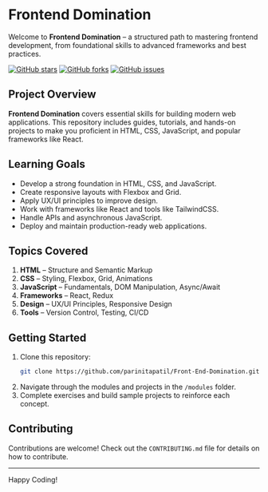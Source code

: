 # Frontend Domination

Welcome to **Frontend Domination** – a structured path to mastering frontend development, from foundational skills to advanced frameworks and best practices.

[![GitHub stars](https://img.shields.io/github/stars/parinitapatil/Front-End-Domination)](https://github.com/parinitapatil/Front-End-Domination/stargazers) 
[![GitHub forks](https://img.shields.io/github/forks/parinitapatil/Front-End-Domination)](https://github.com/parinitapatil/Front-End-Domination/network/members)
[![GitHub issues](https://img.shields.io/github/issues/parinitapatil/Front-End-Domination)](https://github.com/parinitapatil/Front-End-Domination/issues)

## Project Overview

**Frontend Domination** covers essential skills for building modern web applications. This repository includes guides, tutorials, and hands-on projects to make you proficient in HTML, CSS, JavaScript, and popular frameworks like React.

## Learning Goals

- Develop a strong foundation in HTML, CSS, and JavaScript.
- Create responsive layouts with Flexbox and Grid.
- Apply UX/UI principles to improve design.
- Work with frameworks like React and tools like TailwindCSS.
- Handle APIs and asynchronous JavaScript.
- Deploy and maintain production-ready web applications.

## Topics Covered

1. **HTML** – Structure and Semantic Markup
2. **CSS** – Styling, Flexbox, Grid, Animations
3. **JavaScript** – Fundamentals, DOM Manipulation, Async/Await
4. **Frameworks** – React, Redux
5. **Design** – UX/UI Principles, Responsive Design
6. **Tools** – Version Control, Testing, CI/CD

## Getting Started

1. Clone this repository:
   ```bash
   git clone https://github.com/parinitapatil/Front-End-Domination.git
   ```
2. Navigate through the modules and projects in the `/modules` folder.
3. Complete exercises and build sample projects to reinforce each concept.

## Contributing

Contributions are welcome! Check out the `CONTRIBUTING.md` file for details on how to contribute.

---

Happy Coding!
